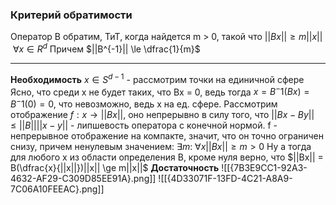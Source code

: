 ### Критерий обратимости
Оператор B обратим, ТиТ, когда найдется m > 0, такой что
$||Bx|| \ge m||x||~\forall x \in R^d$
Причем
$||B^{-1}|| \le \dfrac{1}{m}$
***
**Необходимость**
$x \in S^{d-1}$ - рассмотрим точки на единичной сфере
Ясно, что среди x не будет таких, что Bx = 0, ведь тогда $x = B^-1(Bx) = B^-1(0) = 0$, что невозможно, ведь x на ед. сфере.
Рассмотрим отображение $f:x \to ||Bx||$, оно непрерывно в силу того, что $||Bx - By|| \le ||B||||x - y||$ - липшевость оператора с конечной нормой.
f - непрерывное отображение на компакте, значит, что он точно ограничен снизу, причем ненулевым значением: $\exists m: ~\forall x ||Bx|| \ge m > 0$
Ну а тогда для любого x из области определения B, кроме нуля верно, что
$||Bx|| = B(\dfrac{x}{||x||})||x|| \ge m||x||$
**Достаточность**
![[{7B3E9CC1-92A3-4632-AF29-C309D85EE91A}.png]]
![[{4D33071F-13FD-4C21-A8A9-7C06A10FEEAC}.png]]
